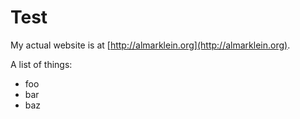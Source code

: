 # Test

My actual website is at [http://almarklein.org](http://almarklein.org).

A list of things:

  * foo
  * bar
  * baz
